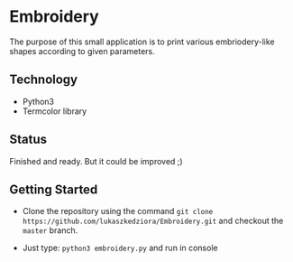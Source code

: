 # Embroidery

The purpose of this small application is to print various embriodery-like shapes according to given parameters.     

## Technology 
- Python3
- Termcolor library

## Status
Finished and ready. But it could be improved ;)


## Getting Started

- Clone the repository using the command `git clone https://github.com/lukaszkedziora/Embroidery.git` and checkout the `master` branch.

- Just type: `python3 embroidery.py` and run in console

